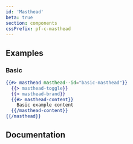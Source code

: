 ```yaml
---
id: 'Masthead'
beta: true
section: components
cssPrefix: pf-c-masthead
---
```


## Examples
### Basic
```hbs
{{#> masthead masthead--id="basic-masthead"}}
  {{> masthead-toggle}}
  {{> masthead-brand}}
  {{#> masthead-content}}
    Basic example content
  {{/masthead-content}}
{{/masthead}}
```

## Documentation
